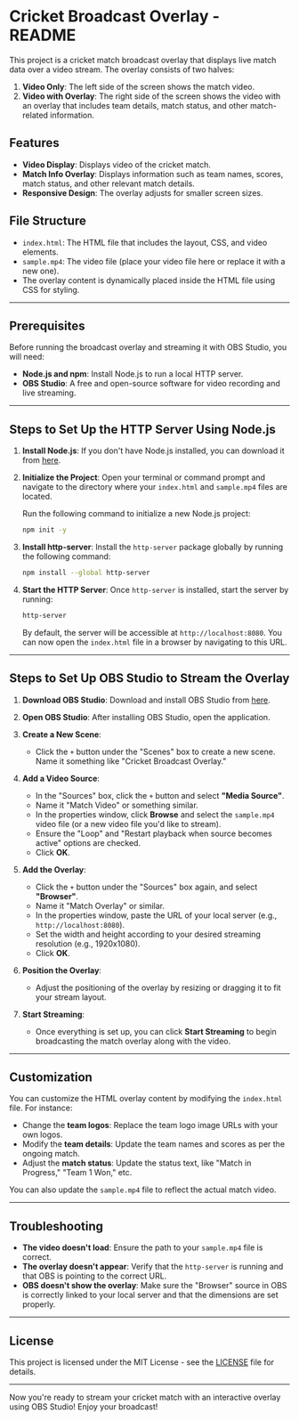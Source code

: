 
# Cricket Broadcast Overlay - README

This project is a cricket match broadcast overlay that displays live match data over a video stream. The overlay consists of two halves:
1. **Video Only**: The left side of the screen shows the match video.
2. **Video with Overlay**: The right side of the screen shows the video with an overlay that includes team details, match status, and other match-related information.

## Features

- **Video Display**: Displays video of the cricket match.
- **Match Info Overlay**: Displays information such as team names, scores, match status, and other relevant match details.
- **Responsive Design**: The overlay adjusts for smaller screen sizes.

## File Structure

- `index.html`: The HTML file that includes the layout, CSS, and video elements.
- `sample.mp4`: The video file (place your video file here or replace it with a new one).
- The overlay content is dynamically placed inside the HTML file using CSS for styling.

---

## Prerequisites

Before running the broadcast overlay and streaming it with OBS Studio, you will need:

- **Node.js and npm**: Install Node.js to run a local HTTP server.
- **OBS Studio**: A free and open-source software for video recording and live streaming.

---

## Steps to Set Up the HTTP Server Using Node.js

1. **Install Node.js**:
   If you don't have Node.js installed, you can download it from [here](https://nodejs.org/).

2. **Initialize the Project**:
   Open your terminal or command prompt and navigate to the directory where your `index.html` and `sample.mp4` files are located.

   Run the following command to initialize a new Node.js project:
   ```bash
   npm init -y
   ```

3. **Install http-server**:
   Install the `http-server` package globally by running the following command:
   ```bash
   npm install --global http-server
   ```

4. **Start the HTTP Server**:
   Once `http-server` is installed, start the server by running:
   ```bash
   http-server
   ```

   By default, the server will be accessible at `http://localhost:8080`. You can now open the `index.html` file in a browser by navigating to this URL.

---

## Steps to Set Up OBS Studio to Stream the Overlay

1. **Download OBS Studio**:
   Download and install OBS Studio from [here](https://obsproject.com/).

2. **Open OBS Studio**:
   After installing OBS Studio, open the application.

3. **Create a New Scene**:
   - Click the `+` button under the "Scenes" box to create a new scene. Name it something like "Cricket Broadcast Overlay."

4. **Add a Video Source**:
   - In the "Sources" box, click the `+` button and select **"Media Source"**.
   - Name it "Match Video" or something similar.
   - In the properties window, click **Browse** and select the `sample.mp4` video file (or a new video file you'd like to stream).
   - Ensure the "Loop" and "Restart playback when source becomes active" options are checked.
   - Click **OK**.

5. **Add the Overlay**:
   - Click the `+` button under the "Sources" box again, and select **"Browser"**.
   - Name it "Match Overlay" or similar.
   - In the properties window, paste the URL of your local server (e.g., `http://localhost:8080`).
   - Set the width and height according to your desired streaming resolution (e.g., 1920x1080).
   - Click **OK**.

6. **Position the Overlay**:
   - Adjust the positioning of the overlay by resizing or dragging it to fit your stream layout.

7. **Start Streaming**:
   - Once everything is set up, you can click **Start Streaming** to begin broadcasting the match overlay along with the video.

---

## Customization

You can customize the HTML overlay content by modifying the `index.html` file. For instance:
- Change the **team logos**: Replace the team logo image URLs with your own logos.
- Modify the **team details**: Update the team names and scores as per the ongoing match.
- Adjust the **match status**: Update the status text, like "Match in Progress," "Team 1 Won," etc.

You can also update the `sample.mp4` file to reflect the actual match video.

---

## Troubleshooting

- **The video doesn't load**: Ensure the path to your `sample.mp4` file is correct.
- **The overlay doesn't appear**: Verify that the `http-server` is running and that OBS is pointing to the correct URL.
- **OBS doesn't show the overlay**: Make sure the "Browser" source in OBS is correctly linked to your local server and that the dimensions are set properly.

---

## License

This project is licensed under the MIT License - see the [LICENSE](LICENSE) file for details.

---

Now you're ready to stream your cricket match with an interactive overlay using OBS Studio! Enjoy your broadcast!
